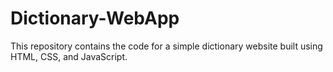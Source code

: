 # Dictionary-WebApp
 This repository contains the code for a simple dictionary website built using HTML, CSS, and JavaScript.
